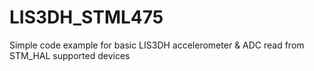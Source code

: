# LIS3DH_STML475
Simple code example for basic LIS3DH accelerometer &amp; ADC read from STM_HAL supported devices
